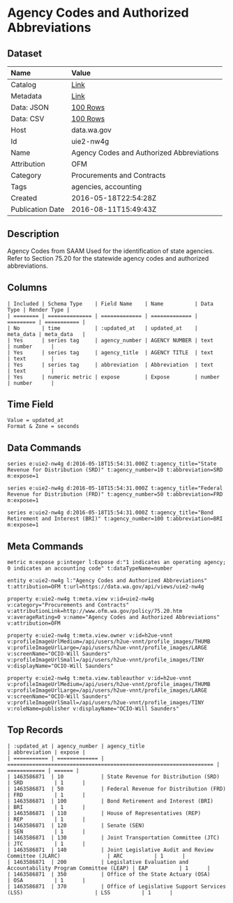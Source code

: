 # Agency Codes and Authorized Abbreviations

## Dataset

| Name | Value |
| :--- | :---- |
| Catalog | [Link](https://catalog.data.gov/dataset/agency-codes-and-authorized-abbreviations) |
| Metadata | [Link](https://data.wa.gov/api/views/uie2-nw4g) |
| Data: JSON | [100 Rows](https://data.wa.gov/api/views/uie2-nw4g/rows.json?max_rows=100) |
| Data: CSV | [100 Rows](https://data.wa.gov/api/views/uie2-nw4g/rows.csv?max_rows=100) |
| Host | data.wa.gov |
| Id | uie2-nw4g |
| Name | Agency Codes and Authorized Abbreviations |
| Attribution | OFM |
| Category | Procurements and Contracts |
| Tags | agencies, accounting |
| Created | 2016-05-18T22:54:28Z |
| Publication Date | 2016-08-11T15:49:43Z |

## Description

Agency Codes from SAAM Used for the identification of state agencies. Refer to Section 75.20 for the statewide agency codes and authorized abbreviations.

## Columns

```ls
| Included | Schema Type    | Field Name    | Name          | Data Type | Render Type |
| ======== | ============== | ============= | ============= | ========= | =========== |
| No       | time           | :updated_at   | updated_at    | meta_data | meta_data   |
| Yes      | series tag     | agency_number | AGENCY NUMBER | text      | number      |
| Yes      | series tag     | agency_title  | AGENCY TITLE  | text      | text        |
| Yes      | series tag     | abbreviation  | Abbreviation  | text      | text        |
| Yes      | numeric metric | expose        | Expose        | number    | number      |
```

## Time Field

```ls
Value = updated_at
Format & Zone = seconds
```

## Data Commands

```ls
series e:uie2-nw4g d:2016-05-18T15:54:31.000Z t:agency_title="State Revenue for Distribution (SRD)" t:agency_number=10 t:abbreviation=SRD m:expose=1

series e:uie2-nw4g d:2016-05-18T15:54:31.000Z t:agency_title="Federal Revenue for Distribution (FRD)" t:agency_number=50 t:abbreviation=FRD m:expose=1

series e:uie2-nw4g d:2016-05-18T15:54:31.000Z t:agency_title="Bond Retirement and Interest (BRI)" t:agency_number=100 t:abbreviation=BRI m:expose=1
```

## Meta Commands

```ls
metric m:expose p:integer l:Expose d:"1 indicates an operating agency; 0 indicates an accounting code" t:dataTypeName=number

entity e:uie2-nw4g l:"Agency Codes and Authorized Abbreviations" t:attribution=OFM t:url=https://data.wa.gov/api/views/uie2-nw4g

property e:uie2-nw4g t:meta.view v:id=uie2-nw4g v:category="Procurements and Contracts" v:attributionLink=http://www.ofm.wa.gov/policy/75.20.htm v:averageRating=0 v:name="Agency Codes and Authorized Abbreviations" v:attribution=OFM

property e:uie2-nw4g t:meta.view.owner v:id=h2ue-vnnt v:profileImageUrlMedium=/api/users/h2ue-vnnt/profile_images/THUMB v:profileImageUrlLarge=/api/users/h2ue-vnnt/profile_images/LARGE v:screenName="OCIO-Will Saunders" v:profileImageUrlSmall=/api/users/h2ue-vnnt/profile_images/TINY v:displayName="OCIO-Will Saunders"

property e:uie2-nw4g t:meta.view.tableauthor v:id=h2ue-vnnt v:profileImageUrlMedium=/api/users/h2ue-vnnt/profile_images/THUMB v:profileImageUrlLarge=/api/users/h2ue-vnnt/profile_images/LARGE v:screenName="OCIO-Will Saunders" v:profileImageUrlSmall=/api/users/h2ue-vnnt/profile_images/TINY v:roleName=publisher v:displayName="OCIO-Will Saunders"
```

## Top Records

```ls
| :updated_at | agency_number | agency_title                                                       | abbreviation | expose | 
| =========== | ============= | ================================================================== | ============ | ====== | 
| 1463586871  | 10            | State Revenue for Distribution (SRD)                               | SRD          | 1      | 
| 1463586871  | 50            | Federal Revenue for Distribution (FRD)                             | FRD          | 1      | 
| 1463586871  | 100           | Bond Retirement and Interest (BRI)                                 | BRI          | 1      | 
| 1463586871  | 110           | House of Representatives (REP)                                     | REP          | 1      | 
| 1463586871  | 120           | Senate (SEN)                                                       | SEN          | 1      | 
| 1463586871  | 130           | Joint Transportation Committee (JTC)                               | JTC          | 1      | 
| 1463586871  | 140           | Joint Legislative Audit and Review Committee (JLARC)               | ARC          | 1      | 
| 1463586871  | 200           | Legislative Evaluation and Accountability Program Committee (LEAP) | EAP          | 1      | 
| 1463586871  | 350           | Office of the State Actuary (OSA)                                  | OSA          | 1      | 
| 1463586871  | 370           | Office of Legislative Support Services (LSS)                       | LSS          | 1      | 
```